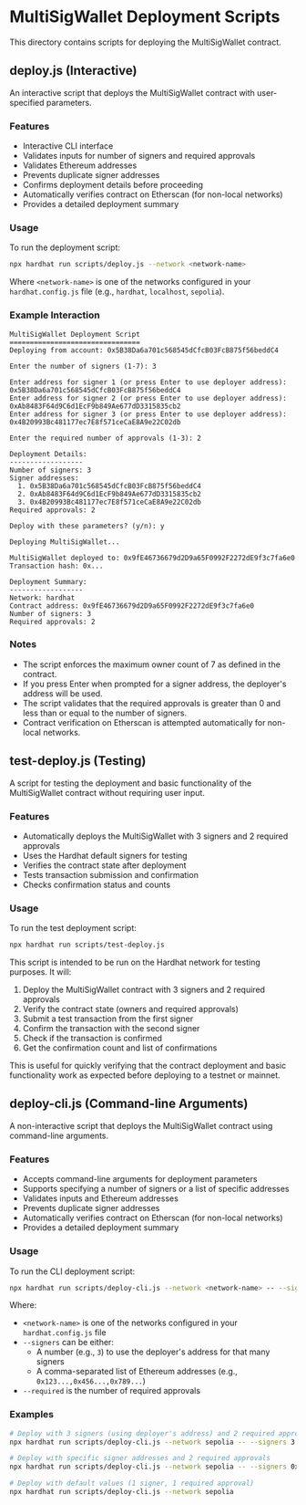 # MultiSigWallet Deployment Scripts

This directory contains scripts for deploying the MultiSigWallet contract.

## deploy.js (Interactive)

An interactive script that deploys the MultiSigWallet contract with user-specified parameters.

### Features

- Interactive CLI interface
- Validates inputs for number of signers and required approvals
- Validates Ethereum addresses
- Prevents duplicate signer addresses
- Confirms deployment details before proceeding
- Automatically verifies contract on Etherscan (for non-local networks)
- Provides a detailed deployment summary

### Usage

To run the deployment script:

```bash
npx hardhat run scripts/deploy.js --network <network-name>
```

Where `<network-name>` is one of the networks configured in your `hardhat.config.js` file (e.g., `hardhat`, `localhost`, `sepolia`).

### Example Interaction

```
MultiSigWallet Deployment Script
================================
Deploying from account: 0x5B38Da6a701c568545dCfcB03FcB875f56beddC4

Enter the number of signers (1-7): 3

Enter address for signer 1 (or press Enter to use deployer address): 0x5B38Da6a701c568545dCfcB03FcB875f56beddC4
Enter address for signer 2 (or press Enter to use deployer address): 0xAb8483F64d9C6d1EcF9b849Ae677dD3315835cb2
Enter address for signer 3 (or press Enter to use deployer address): 0x4B20993Bc481177ec7E8f571ceCaE8A9e22C02db

Enter the required number of approvals (1-3): 2

Deployment Details:
------------------
Number of signers: 3
Signer addresses:
  1. 0x5B38Da6a701c568545dCfcB03FcB875f56beddC4
  2. 0xAb8483F64d9C6d1EcF9b849Ae677dD3315835cb2
  3. 0x4B20993Bc481177ec7E8f571ceCaE8A9e22C02db
Required approvals: 2

Deploy with these parameters? (y/n): y

Deploying MultiSigWallet...

MultiSigWallet deployed to: 0x9fE46736679d2D9a65F0992F2272dE9f3c7fa6e0
Transaction hash: 0x...

Deployment Summary:
------------------
Network: hardhat
Contract address: 0x9fE46736679d2D9a65F0992F2272dE9f3c7fa6e0
Number of signers: 3
Required approvals: 2
```

### Notes

- The script enforces the maximum owner count of 7 as defined in the contract.
- If you press Enter when prompted for a signer address, the deployer's address will be used.
- The script validates that the required approvals is greater than 0 and less than or equal to the number of signers.
- Contract verification on Etherscan is attempted automatically for non-local networks.

## test-deploy.js (Testing)

A script for testing the deployment and basic functionality of the MultiSigWallet contract without requiring user input.

### Features

- Automatically deploys the MultiSigWallet with 3 signers and 2 required approvals
- Uses the Hardhat default signers for testing
- Verifies the contract state after deployment
- Tests transaction submission and confirmation
- Checks confirmation status and counts

### Usage

To run the test deployment script:

```bash
npx hardhat run scripts/test-deploy.js
```

This script is intended to be run on the Hardhat network for testing purposes. It will:

1. Deploy the MultiSigWallet contract with 3 signers and 2 required approvals
2. Verify the contract state (owners and required approvals)
3. Submit a test transaction from the first signer
4. Confirm the transaction with the second signer
5. Check if the transaction is confirmed
6. Get the confirmation count and list of confirmations

This is useful for quickly verifying that the contract deployment and basic functionality work as expected before deploying to a testnet or mainnet.

## deploy-cli.js (Command-line Arguments)

A non-interactive script that deploys the MultiSigWallet contract using command-line arguments.

### Features

- Accepts command-line arguments for deployment parameters
- Supports specifying a number of signers or a list of specific addresses
- Validates inputs and Ethereum addresses
- Prevents duplicate signer addresses
- Automatically verifies contract on Etherscan (for non-local networks)
- Provides a detailed deployment summary

### Usage

To run the CLI deployment script:

```bash
npx hardhat run scripts/deploy-cli.js --network <network-name> -- --signers <number-or-addresses> --required <number>
```

Where:
- `<network-name>` is one of the networks configured in your `hardhat.config.js` file
- `--signers` can be either:
  - A number (e.g., `3`) to use the deployer's address for that many signers
  - A comma-separated list of Ethereum addresses (e.g., `0x123...,0x456...,0x789...`)
- `--required` is the number of required approvals

### Examples

```bash
# Deploy with 3 signers (using deployer's address) and 2 required approvals
npx hardhat run scripts/deploy-cli.js --network sepolia -- --signers 3 --required 2

# Deploy with specific signer addresses and 2 required approvals
npx hardhat run scripts/deploy-cli.js --network sepolia -- --signers 0x123...,0x456...,0x789... --required 2

# Deploy with default values (1 signer, 1 required approval)
npx hardhat run scripts/deploy-cli.js --network sepolia
```

